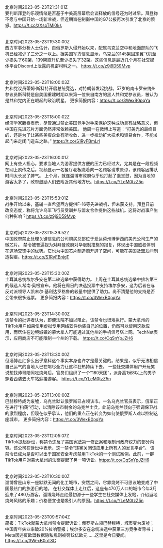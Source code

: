 北京时间2023-05-23T21:31:01Z<br>要判断拜登的乐观情绪是否基于中美高层幕后会谈释放的信号还为时过早。拜登称不愿与中国开始一场新冷战，但近期旨在制衡中国的G7公报再次引发了北京的愤怒。https://t.co/zXsoTMi0ks<br><br><br>北京时间2023-05-23T19:30:00Z<br>西方军事分析人士估计，自俄罗斯入侵开始以来，配属乌克兰空中和地面部队的飞机已经减少了三分之一以上。据美国军方信息显示，乌克兰的145架固定翼飞机至少损失了60架，139架直升机至少损失了32架。这些信息是最近几个月在社交媒体平台Discord上泄露的机密材料之一。 https://t.co/z9j9D59Mvp<br><br><br>北京时间2023-05-23T18:00:03Z<br>共和党议员蒂姆·斯科特开启总统竞选，对特朗普发起挑战。57岁的南卡罗来纳州参议员斯科特是自美国重建时期以来第一位来自南方的黑人共和党参议员，被认为是共和党内正在崛起的政治明星。
更多简报内容：https://t.co/3WexB0pqYa<br><br><br>北京时间2023-05-23T18:00:02Z<br>经济学家滕泰表示，尽管通过禁止美国竞争对手来保护这种成功具有战略意义，但中国在先进芯片方面仍然非常依赖美国。
他周一在微博上写道：“打美光的最终目的，还是为了让某些美资企业有所收敛，进一步推动扩大技术和贸易合作，不能关起门来走闭门造车之路。” https://t.co/S1RyFBmLrl<br><br><br>北京时间2023-05-23T16:00:01Z<br>网上有些人担心，要求当地人为游客提供方便的压力已经过大，尤其是在一段视频在网上疯传之后，视频显示一名餐厅老板跪着向一名顾客请求原谅，该顾客因排队时间太长发了脾气。
上个月，就连淄博市政府似乎也打起了退堂鼓，因为当地的游客太多了，政府鼓励人们去附近其他地方玩。https://t.co/YLeM0tzZ5n<br><br><br>北京时间2023-05-23T15:53:01Z<br>战争开始以来，基辅一直希望西方提供F-16等先进战机，但未获支持。拜登日前改变态度，称将允许乌军飞行员受训并与盟友合作提供这些战机。这将对战事产生何种影响？https://t.co/z9j9D59Mvp<br><br><br>北京时间2023-05-23T15:39:52Z<br>中国政府禁止处理关键信息的公司购买总部位于爱达荷州博伊西的美光公司生产的微芯片。
禁令被普遍视为对拜登政府对华限制措施的报复，体现出中国威权体制在这场交锋中的优势。它也为中国芯片制造商开辟了空间，可能在美国及盟友间制造裂痕。https://t.co/S1RyFBnjgT<br><br><br>北京时间2023-05-23T15:30:00Z<br>土耳其总统埃尔多安在第二轮选举中获得助力。上周在土耳其总统选举中排名第三的候选人希南·奥根宣布，他将在周日的决选投票中支持埃尔多安，这为后者在与反对派领导人凯末尔·基利达罗格鲁的较量中提供了助力。尚不清楚他的支持是否会带来很多选票。
更多简报内容：https://t.co/3WexB0pqYa<br><br><br>北京时间2023-05-23T14:30:00Z<br>该禁令的批评者认为，即便法院不加以阻止，该禁令也很难执行。蒙大拿州的TikTok用户如果使用虚拟专用网络软件伪装自己的位置，仍然可以使用这款应用，而居住在边境城镇的蒙大拿人可能通过其他州的手机信号塔上网。TechNet表示，应用商店不可能限制一个州的下载。 https://t.co/CqSnYpJZH6<br><br><br>北京时间2023-05-23T13:30:00Z<br>但淄博走红多么出乎意料这个事实本身也许才是最关键的。结果是，似乎无法相信自己运气的当地人已在竭尽全力让这种狂热持续下去。
一些社交媒体用户开玩笑说想找帅哥陪同吃烧烤后，官员们组织了一个“180天团”，派身高1米8以上的男子穿着西装去火车站迎接游客。
https://t.co/YLeM0tzZ5n<br><br><br>北京时间2023-05-23T13:00:00Z<br>巴赫穆特成为废墟，乌克兰默认俄罗斯已占领该市。一名乌克兰官员表示，俄军正在进行“扫荡”行动，以清除该市剩余的乌克兰士兵。此前乌克兰倾向于强调保卫战的激烈程度，但现在似乎承认，他们的重点正在转变为如何使俄罗斯人难以控制这座城市。
更多简报内容：https://t.co/3WexB0pqYa<br><br><br>北京时间2023-05-23T12:05:07Z<br>TikTok提起诉讼，称禁令违反了美国宪法第一修正案和限制州政府权力的部分内容。该公司在诉讼中表示，这一禁令“违宪关闭该应用上所有人的发言平台”。
该禁令已成为是否可以出于国家安全考虑禁用TikTok的一个测试案例。此前，一群TikTok用户对蒙大拿州的法案提起了另一项诉讼。https://t.co/CqSnYpJZH6<br><br><br>北京时间2023-05-23T10:30:00Z<br>淄博曾是山东一座默默无闻的化工城市，突然之间，它靠烧烤不可思议地变成了中国最热门的旅游目的地。
在社交媒体上走红后，这座有470万人口的城市今年3月迎来了480万游客。淄博烧烤走红最初源于一些学生在社交媒体上发帖，介绍当地烧烤风格的乐趣；价格便宜也是吸引人的原因。https://t.co/YLeM0tzZ5n<br><br><br>北京时间2023-05-23T09:57:04Z<br>简报：TikTok就蒙大拿州禁令提起诉讼；俄罗斯占领巴赫穆特，城市变为废墟；中国青年失业率破20%拉响警报；埃尔多安在总统决选中获第三方竞争者背书；Meta因违反欧盟数据隐私规则被罚12亿欧元……这里是今日要闻。https://t.co/3WexB0oT8C<br><br><br>